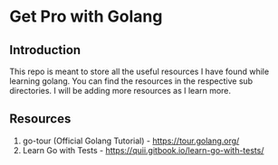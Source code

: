 # Get Pro with Golang

## Introduction

This repo is meant to store all the useful resources I have found while learning golang.
You can find the resources in the respective sub directories. I will be adding more resources as I learn more.

## Resources

1. go-tour (Official Golang Tutorial) - https://tour.golang.org/
2. Learn Go with Tests - https://quii.gitbook.io/learn-go-with-tests/
